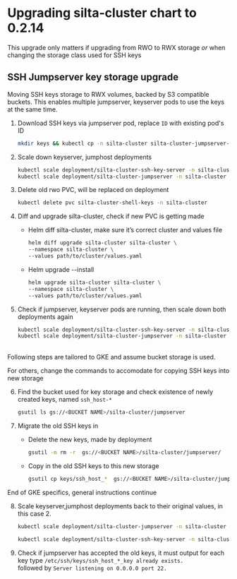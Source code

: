 # Upgrading silta-cluster chart to 0.2.14

This upgrade only matters if upgrading from RWO to RWX storage *or* when changing the storage class used for SSH keys

## SSH Jumpserver key storage upgrade

Moving SSH keys storage to RWX volumes, backed by S3 compatible buckets. This enables multiple jumpserver, keyserver pods to use the keys at the same time.


1. Download SSH keys via jumpserver pod, replace `ID` with existing pod's ID

    ```bash
    mkdir keys && kubectl cp -n silta-cluster silta-cluster-jumpserver-<ID>:etc/ssh/keys ./keys
    ``` 

2. Scale down keyserver, jumphost deployments

    ```bash
    kubectl scale deployment/silta-cluster-ssh-key-server -n silta-cluster --replicas=0
    kubectl scale deployment/silta-cluster-jumpserver -n silta-cluster --replicas=0
    ```

3. Delete old rwo PVC, will be replaced on deployment

    ```bash
    kubectl delete pvc silta-cluster-shell-keys -n silta-cluster
    ```

4. Diff and upgrade silta-cluster, check if new PVC is getting made

    - Helm diff silta-cluster, make sure it’s correct cluster and values file
      ```bash
      helm diff upgrade silta-cluster silta-cluster \
      --namespace silta-cluster \
      --values path/to/cluster/values.yaml
      ```

    - Helm upgrade --install 
      ```bash
      helm upgrade silta-cluster silta-cluster \
      --namespace silta-cluster \
      --values path/to/cluster/values.yaml
      ```

5. Check if jumpserver, keyserver pods are running, then scale down both deployments again

    ```bash
    kubectl scale deployment/silta-cluster-ssh-key-server -n silta-cluster --replicas=0
    kubectl scale deployment/silta-cluster-jumpserver -n silta-cluster --replicas=0
    ```
<br>
Following steps are tailored to GKE and assume bucket storage is used.

For others, change the commands to accomodate for copying SSH keys into new storage

6. Find the bucket used for key storage and check existence of newly created keys, named `ssh_host-*`

    ```bash
    gsutil ls gs://<BUCKET NAME>/silta-cluster/jumpserver
    ```

7. Migrate the old SSH keys in

    - Delete the new keys, made by deployment
      ```bash
      gsutil -m rm -r  gs://<BUCKET NAME>/silta-cluster/jumpserver/
      ```
    
    - Copy in the old SSH keys to this new storage
      ```bash
      gsutil cp keys/ssh_host_*  gs://<BUCKET NAME>/silta-cluster/jumpserver
      ```

End of GKE specifics, general instructions continue

8. Scale keyserver,jumphost deployments back to their original values, in this case 2.

    ```bash
    kubectl scale deployment/silta-cluster-jumpserver -n silta-cluster --replicas=2

    kubectl scale deployment/silta-cluster-ssh-key-server -n silta-cluster --replicas=2
    ```

9. Check if jumpserver has accepted the old keys, it must output for each key type
    `/etc/ssh/keys/ssh_host_*_key already exists.`<br>followed by `Server listening on 0.0.0.0 port 22.`
